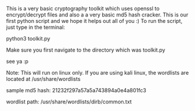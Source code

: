 This is a very basic cryptography toolkit which uses openssl to 
encrypt/decrypt files and also a a very basic md5 hash cracker. This is our first python script and we hope it helps out all of you :) To run the script, just type in the terminal: 

python3 toolkit.py

Make sure you first navigate to the directory which was toolkit.py

see ya :p

Note: This will run on linux only. If you are using kali linux, the wordlists are located at /usr/share/wordlists

sample md5 hash: 21232f297a57a5a743894a0e4a801fc3

wordlist path: /usr/share/wordlists/dirb/common.txt
